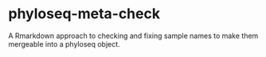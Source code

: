 # phyloseq-meta-check
A Rmarkdown approach to checking and fixing sample names to make them mergeable into a phyloseq object.

